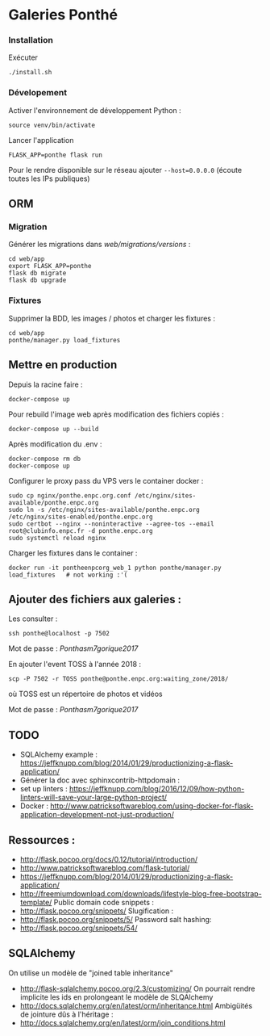 # Galeries Ponthé

### Installation

Exécuter
```
./install.sh
```

### Dévelopement

Activer l'environnement de développement Python :
```
source venv/bin/activate
```

Lancer l'application
```
FLASK_APP=ponthe flask run
```
Pour le rendre disponible sur le réseau ajouter `--host=0.0.0.0` (écoute toutes les IPs publiques)

## ORM

### Migration
Générer les migrations dans *web/migrations/versions* :
```
cd web/app
export FLASK_APP=ponthe
flask db migrate
flask db upgrade
```

### Fixtures
Supprimer la BDD, les images / photos et charger les fixtures :
```
cd web/app
ponthe/manager.py load_fixtures
```

## Mettre en production

Depuis la racine faire :
```
docker-compose up
```

Pour rebuild l'image web après modification des fichiers copiés :
```
docker-compose up --build
```

Après modification du .env :
```
docker-compose rm db
docker-compose up
```

Configurer le proxy pass du VPS vers le container docker :
```
sudo cp nginx/ponthe.enpc.org.conf /etc/nginx/sites-available/ponthe.enpc.org
sudo ln -s /etc/nginx/sites-available/ponthe.enpc.org /etc/nginx/sites-enabled/ponthe.enpc.org
sudo certbot --nginx --noninteractive --agree-tos --email root@clubinfo.enpc.fr -d ponthe.enpc.org
sudo systemctl reload nginx
```

Charger les fixtures dans le container :
```
docker run -it pontheenpcorg_web_1 python ponthe/manager.py load_fixtures   # not working :'(
```

## Ajouter des fichiers aux galeries :

Les consulter :
```
ssh ponthe@localhost -p 7502
```
Mot de passe : *Ponthasm7gorique2017*

En ajouter l'event TOSS à l'année 2018 :
```
scp -P 7502 -r TOSS ponthe@ponthe.enpc.org:waiting_zone/2018/
```
où TOSS est un répertoire de photos et vidéos

Mot de passe : *Ponthasm7gorique2017*

## TODO

* SQLAlchemy example : https://jeffknupp.com/blog/2014/01/29/productionizing-a-flask-application/
* Générer la doc avec sphinxcontrib-httpdomain :
* set up linters : https://jeffknupp.com/blog/2016/12/09/how-python-linters-will-save-your-large-python-project/
* Docker : http://www.patricksoftwareblog.com/using-docker-for-flask-application-development-not-just-production/

## Ressources :

* http://flask.pocoo.org/docs/0.12/tutorial/introduction/
* http://www.patricksoftwareblog.com/flask-tutorial/
* https://jeffknupp.com/blog/2014/01/29/productionizing-a-flask-application/
* http://freemiumdownload.com/downloads/lifestyle-blog-free-bootstrap-template/
Public domain code snippets :
* http://flask.pocoo.org/snippets/
Slugification :
* http://flask.pocoo.org/snippets/5/
Password salt hashing:
* http://flask.pocoo.org/snippets/54/

## SQLAlchemy
On utilise un modèle de "joined table inheritance"
* http://flask-sqlalchemy.pocoo.org/2.3/customizing/
On pourrait rendre implicite les ids en prolongeant le modèle de SLQAlchemy
* http://docs.sqlalchemy.org/en/latest/orm/inheritance.html
Ambigüités de jointure dûs à l'héritage :
* http://docs.sqlalchemy.org/en/latest/orm/join_conditions.html
